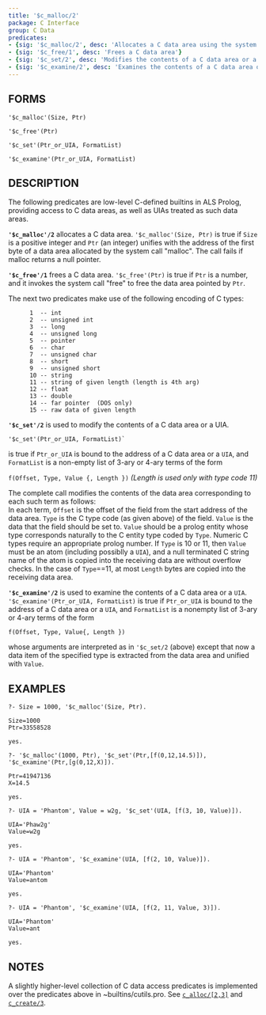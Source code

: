 ```yaml
---
title: '$c_malloc/2'
package: C Interface
group: C Data
predicates:
- {sig: '$c_malloc/2', desc: 'Allocates a C data area using the system malloc call'}
- {sig: '$c_free/1', desc: 'Frees a C data area'}
- {sig: '$c_set/2', desc: 'Modifies the contents of a C data area or a UIA'}
- {sig: '$c_examine/2', desc: 'Examines the contents of a C data area or a UIA'}
---
```


## FORMS
```
'$c_malloc'(Size, Ptr)

'$c_free'(Ptr)

'$c_set'(Ptr_or_UIA, FormatList)

'$c_examine'(Ptr_or_UIA, FormatList)
```
## DESCRIPTION

The following predicates are low-level C-defined builtins in ALS Prolog, providing access to C data areas, as well as UIAs treated as such data areas.

**`'$c_malloc'/2`** allocates a C data area.  `'$c_malloc'(Size, Ptr)` is true if `Size` is a positive integer and `Ptr` (an integer) unifies with the address of the first byte of a data area allocated by the system call &quot;malloc&quot;. The call fails if malloc returns a null pointer. 

**`'$c_free'/1`** frees a C data area.
`'$c_free'(Ptr)` is true if `Ptr` is a number, and it invokes the system call &quot;free&quot; to free the data area pointed by `Ptr`. 

The next two predicates make use of the following encoding of C types:
```
      1  -- int
      2  -- unsigned int
      3  -- long
      4  -- unsigned long
      5  -- pointer
      6  -- char
      7  -- unsigned char
      8  -- short
      9  -- unsigned short
      10 -- string
      11 -- string of given length (length is 4th arg)
      12 -- float
      13 -- double
      14 -- far pointer  (DOS only)
      15 -- raw data of given length
```

**`'$c_set'/2`** is used to modify the contents of a C data area or a UIA. 
```
'$c_set'(Ptr_or_UIA, FormatList)`
```
is true if `Ptr_or_UIA` is bound to the address of a C data area or a `UIA`, and `FormatList` is a non-empty list of 3-ary or 4-ary terms of the form

`f(Offset, Type, Value {, Length })`    _(Length is used only with type code 11)_

The complete call modifies the contents of the data area corresponding to each such term as follows:
<br>In each term, `Offset` is the offset of the field from the start address of the data area. `Type` is the C type code (as given above) of the field.  `Value` is the data that the field should be set to.  `Value` should be a prolog entity whose type corresponds naturally to the C entity type coded by `Type`.  Numeric C types require an appropriate prolog number. If `Type` is 10 or 11, then `Value` must be an atom (including possiblly a `UIA`), and a null terminated C string name of the atom is copied into the receiving data are without overflow checks. In the case of `Type`==11, at most `Length` bytes are copied into the receiving data area.

**`'$c_examine'/2`** is used to examine the contents of a C data area or a `UIA`. 
`'$c_examine'(Ptr_or_UIA, FormatList)` is true if `Ptr_or_UIA` is bound to the address of a C data area or a `UIA`, and `FormatList` is a nonempty list of 3-ary or 4-ary terms of the form
```
f(Offset, Type, Value{, Length })
```
whose arguments are interpreted as in `'$c_set/2` (above) except that now a data item of the specified type is extracted from the data area and unified with `Value`.


## EXAMPLES

```
?- Size = 1000, '$c_malloc'(Size, Ptr).

Size=1000 
Ptr=33558528 

yes.

?- '$c_malloc'(1000, Ptr), '$c_set'(Ptr,[f(0,12,14.5)]), '$c_examine'(Ptr,[g(0,12,X)]).

Ptr=41947136 
X=14.5 

yes.

?- UIA = 'Phantom', Value = w2g, '$c_set'(UIA, [f(3, 10, Value)]).

UIA='Phaw2g' 
Value=w2g 

yes.

?- UIA = 'Phantom', '$c_examine'(UIA, [f(2, 10, Value)]).

UIA='Phantom' 
Value=antom 

yes.

?- UIA = 'Phantom', '$c_examine'(UIA, [f(2, 11, Value, 3)]).

UIA='Phantom' 
Value=ant 

yes.
```

## NOTES
A slightly higher-level collection of C data access predicates is implemented over the predicates above in ~builtins/cutils.pro.  See [`c_alloc/[2,3]`](calloc23.html) and [`c_create/3`](ccreate3.html).
